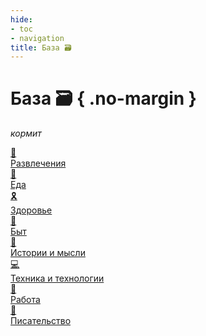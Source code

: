```yaml
---
hide:
- toc
- navigation
title: База 🗃️
---
```


# База 🗃️ { .no-margin }

_кормит_

<div class="grid-2d">

<a href="./fun" class="link-card">
  <div class="card-icon">🎊</div>
  <div class="card-title">Развлечения</div>
</a>

<a href="./Food" class="link-card">
  <div class="card-icon">🐷</div>
  <div class="card-title">Еда</div>
</a>

<a href="./hp" class="link-card">
  <div class="card-icon">🎗️</div>
  <div class="card-title">Здоровье</div>
</a>

<a href="./Routine/Home" class="link-card">
  <div class="card-icon">🧽</div>
  <div class="card-title">Быт</div>
</a>


<a href="./mind/HowToLive" class="link-card">
  <div class="card-icon">🤔</div>
  <div class="card-title">Истории и мысли</div>
</a>
<a href="./Tech" class="link-card">
  <div class="card-icon">💻</div>
  <div class="card-title">Техника и технологии </div>
</a>

<a href="./Work" class="link-card">
  <div class="card-icon">👷</div>
  <div class="card-title">Работа</div>
</a>
<a href="./Writing" class="link-card">
  <div class="card-icon">📝</div>
  <div class="card-title">Писательство</div>
</a>


</div>
